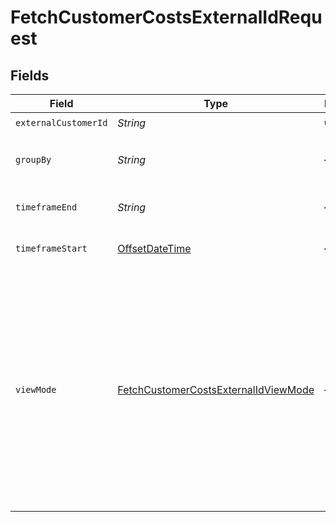 # FetchCustomerCostsExternalIdRequest


## Fields

| Field                                                                                                                                                                                                                                     | Type                                                                                                                                                                                                                                      | Required                                                                                                                                                                                                                                  | Description                                                                                                                                                                                                                               | Example                                                                                                                                                                                                                                   |
| ----------------------------------------------------------------------------------------------------------------------------------------------------------------------------------------------------------------------------------------- | ----------------------------------------------------------------------------------------------------------------------------------------------------------------------------------------------------------------------------------------- | ----------------------------------------------------------------------------------------------------------------------------------------------------------------------------------------------------------------------------------------- | ----------------------------------------------------------------------------------------------------------------------------------------------------------------------------------------------------------------------------------------- | ----------------------------------------------------------------------------------------------------------------------------------------------------------------------------------------------------------------------------------------- |
| `externalCustomerId`                                                                                                                                                                                                                      | *String*                                                                                                                                                                                                                                  | :heavy_check_mark:                                                                                                                                                                                                                        | N/A                                                                                                                                                                                                                                       |                                                                                                                                                                                                                                           |
| `groupBy`                                                                                                                                                                                                                                 | *String*                                                                                                                                                                                                                                  | :heavy_minus_sign:                                                                                                                                                                                                                        | Groups per-price costs by the key provided.                                                                                                                                                                                               |                                                                                                                                                                                                                                           |
| `timeframeEnd`                                                                                                                                                                                                                            | *String*                                                                                                                                                                                                                                  | :heavy_minus_sign:                                                                                                                                                                                                                        | Costs returned are exclusive of `timeframe_end`.                                                                                                                                                                                          | 2022-03-01T05:00:00Z                                                                                                                                                                                                                      |
| `timeframeStart`                                                                                                                                                                                                                          | [OffsetDateTime](https://docs.oracle.com/javase/8/docs/api/java/time/OffsetDateTime.html)                                                                                                                                                 | :heavy_minus_sign:                                                                                                                                                                                                                        | Costs returned are inclusive of `timeframe_start`.                                                                                                                                                                                        | 2022-02-01T05:00:00Z                                                                                                                                                                                                                      |
| `viewMode`                                                                                                                                                                                                                                | [FetchCustomerCostsExternalIdViewMode](../../models/operations/FetchCustomerCostsExternalIdViewMode.md)                                                                                                                                   | :heavy_minus_sign:                                                                                                                                                                                                                        | Controls whether Orb returns cumulative costs since the start of the billing period, or incremental day-by-day costs. If your customer has minimums or discounts, it's strongly recommended that you use the default cumulative behavior. |                                                                                                                                                                                                                                           |